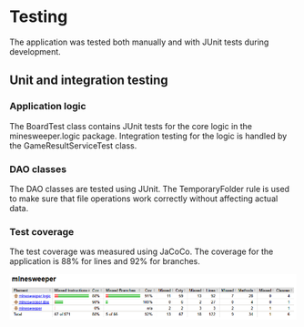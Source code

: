 # Testing

The application was tested both manually and with JUnit tests during development.

## Unit and integration testing

### Application logic

The BoardTest class contains JUnit tests for the core logic in the minesweeper.logic package. Integration testing for the logic is handled by the GameResultServiceTest class.

### DAO classes

The DAO classes are tested using JUnit. The TemporaryFolder rule is used to make sure that file operations work correctly without affecting actual data.

### Test coverage

The test coverage was measured using JaCoCo. The coverage for the application is 88% for lines and 92% for branches.

<img src="images/test_coverage.png">